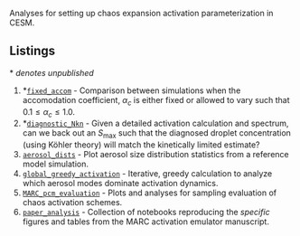 
Analyses for setting up chaos expansion activation parameterization in CESM.

## Listings

\* *denotes unpublished*

1. \*[`fixed_accom`](./fixed_accom/fixed_accom.md) - Comparison between simulations when the accomodation coefficient, $\alpha_c$ is either fixed or allowed to vary such that $0.1 \leq \alpha_c \leq 1.0$.
2. \*[`diagnostic_Nkn`](./diagnostic_Nkn/diagnostic_Nkn.md) - Given a detailed activation calculation and spectrum, can we back out an $S_\text{max}$ such that the diagnosed droplet concentration (using Köhler theory) will match the kinetically limited estimate?
3. [`aerosol_dists`](./aerosol_dists/) - Plot aerosol size distribution statistics from a reference model simulation.
4. [`global_greedy_activation`](./global_greedy_activation/README.md) - Iterative, greedy calculation to analyze which aerosol modes dominate activation dynamics.
5. [`MARC_pcm_evaluation`](./MARC_pcm_evaluation/README.md) - Plots and analyses for sampling evaluation of chaos activation schemes.
6. [`paper_analysis`](./paper_analysis) - Collection of notebooks reproducing the *specific* figures and tables from the MARC activation emulator manuscript.
